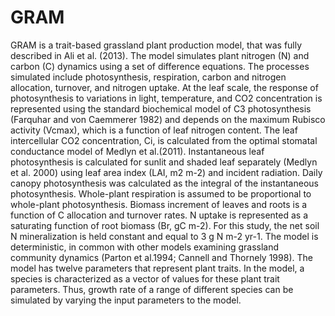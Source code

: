 # GRAM
GRAM is a trait-based grassland plant production model, that was fully described in Ali et al. (2013). The model  simulates 
plant nitrogen  (N) and carbon  (C) dynamics using a set of difference equations. The processes simulated include 
photosynthesis, respiration, carbon  and  nitrogen  allocation,  turnover,  and  nitrogen uptake. 
At the leaf scale, the response of photosynthesis to variations in light, temperature, and CO2 concentration
is represented using the standard biochemical model of C3 photosynthesis (Farquhar and von Caemmerer 1982) and depends
on the maximum Rubisco activity (Vcmax), which is a function of leaf nitrogen content. The leaf intercellular CO2
concentration, Ci, is calculated from the optimal stomatal conductance model of Medlyn et al.(2011). Instantaneous leaf 
photosynthesis is calculated for sunlit and shaded leaf separately (Medlyn et al. 2000) using leaf area index 
(LAI, m2 m-2) and incident radiation. 
Daily canopy photosynthesis was calculated as the integral of the instantaneous photosynthesis. Whole-plant
respiration is assumed to be proportional to whole-plant photosynthesis. Biomass increment of leaves and roots is
a function of C allocation and turnover rates. N uptake is represented as a saturating function of root biomass
(Br, gC m-2). 
For this study, the net soil N mineralization is held constant and equal to 3 g N m-2 yr-1. The model is deterministic,
in common with other models examining grassland community dynamics (Parton et al.1994; Cannell and Thornely 1998).
The model has twelve parameters that represent plant traits. In the model, a species is characterized as a vector of 
values for these plant trait parameters. Thus, growth rate of a range of different species can be simulated by varying
the input parameters to the model.





	
	

